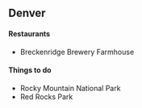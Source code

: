 ## Denver

#### Restaurants
- Breckenridge Brewery Farmhouse



#### Things to do
- Rocky Mountain National Park
- Red Rocks Park